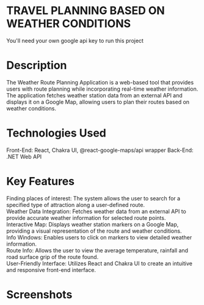 # TRAVEL PLANNING BASED ON WEATHER CONDITIONS
You'll need your own google api key to run this project
# Description
The Weather Route Planning Application is a web-based tool that provides users with route planning while incorporating real-time weather information. The application fetches weather station data from an external API and displays it on a Google Map, allowing users to plan their routes based on weather conditions.
# Technologies Used
Front-End: React, Chakra UI, @react-google-maps/api wrapper
Back-End: .NET Web API
# Key Features
Finding places of interest: The system allows the user to search for a specified type of attraction along a user-defined route.   
Weather Data Integration: Fetches weather data from an external API to provide accurate weather information for selected route points.  
Interactive Map: Displays weather station markers on a Google Map, providing a visual representation of the route and weather conditions.  
Info Windows: Enables users to click on markers to view detailed weather information.  
Route Info: Allows the user to view the average temperature, rainfall and road surface grip of the route found.  
User-Friendly Interface: Utilizes React and Chakra UI to create an intuitive and responsive front-end interface.  
# Screenshots
